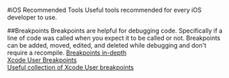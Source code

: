 #iOS Recommended Tools
Useful tools recommended for every iOS developer to use.

##Breakpoints
Breakpoints are helpful for debugging code. Specifically if a line of code was called when you expect it to be called or not. Breakpoints can be added, moved, edited, and deleted while debugging and don't require a recompile.
[Breakpoints in-depth](http://blog.stablekernel.com/exploring-xcode-breakpoints)  
[Xcode User Breakpoints](https://www.natashatherobot.com/xcode-debugging-user-breakpoints/)  
[Useful collection of Xcode User breakpoints](https://gist.github.com/gbernady/1fc53d70587b9064f84c)
